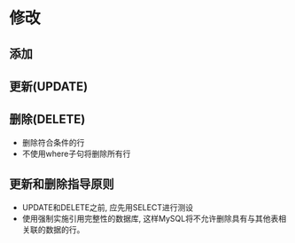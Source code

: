 # 修改

## 添加

## 更新(UPDATE)

## 删除(DELETE)

- 删除符合条件的行
- 不使用where子句将删除所有行

## 更新和删除指导原则

- UPDATE和DELETE之前, 应先用SELECT进行测设
- 使用强制实施引用完整性的数据库, 这样MySQL将不允许删除具有与其他表相关联的数据的行。